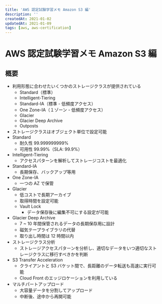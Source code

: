 ```yaml
---
title: 'AWS 認定試験学習メモ Amazon S3 編'
description: ''
createdAt: 2021-01-02
updatedAt: 2021-01-09
tags: [aws, aws-certification]
---
```


# AWS 認定試験学習メモ Amazon S3 編

## 概要

- 利用形態に合わせたいくつかのストレージクラスが提供されている
  - Standard（標準）
  - Intelligent-Tiering
  - Standard-IA（標準 - 低頻度アクセス）
  - One Zone-IA（１ゾーン - 低頻度アクセス）
  - Glacier
  - Glacier Deep Archive
  - Outposts
- ストレージクラスはオブジェクト単位で設定可能
- Standard
  - 耐久性 99.999999999%
  - 可用性 99.99%（SLA: 99.9%）
- Intelligent-Tiering
  - アクセスパターンを解析してストレージコストを最適化
- Standard-IA
  - 長期保存、バックアップ等用
- One Zone-IA
  - 一つの AZ で保管
- Glacier
  - 低コストで長期アーカイブ
  - 取得時間を設定可能
  - Vault Lock
    - データ保存後に編集不可にする設定が可能
- Glacier Deep Archive
  - 7 ~ 10 年間保管されるデータの長期保存用に設計
  - 磁気テープライブラリの代替
  - 取り出し時間は 12 時間以内
- ストレージクラス分析
  - ストレージアクセスパターンを分析し、適切なデータをいつ適切なストレージクラスに移行すべきかを判断
- S3 Transfer Acceleration
  - クライアントと S3 バケット間で、長距離のデータ転送も高速に実行可能
  - Cloud Front のエッジロケーションを利用している
- マルチパートアップロード
  - 大容量データを分割してアップロード
  - 中断後、途中から再開可能
